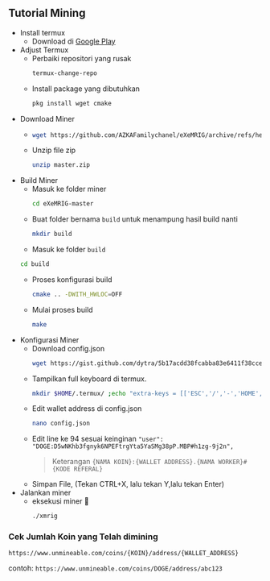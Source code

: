 ## Tutorial Mining

- Install termux
  - Download di [Google Play](https://play.google.com/store/apps/details?id=com.termux&hl=en&gl=US)
- Adjust Termux
  - Perbaiki repositori yang rusak 
    ```bash 
    termux-change-repo
    ```
  - Install package yang dibutuhkan 
    ```bash 
    pkg install wget cmake
    ```
- Download Miner
  - ```bash
    wget https://github.com/AZKAFamilychanel/eXeMRIG/archive/refs/heads/master.zip
    ```
  - Unzip file zip
    ```bash
    unzip master.zip
    ```
- Build Miner
  - Masuk ke folder miner
    ```bash 
    cd eXeMRIG-master
    ```
  - Buat folder bernama `build` untuk menampung hasil build nanti 
    ```bash 
    mkdir build
    ```
  - Masuk ke folder `build`
   ```bash
   cd build
   ```
  - Proses konfigurasi build
    ```bash
    cmake .. -DWITH_HWLOC=OFF
    ```
  - Mulai proses build
    ```bash 
    make
    ```
- Konfigurasi Miner
  - Download config.json 
    ```bash
    wget https://gist.github.com/dytra/5b17acdd38fcabba83e6411f38cce5ad/raw/9214159292a479ec5c27ac7ea28d0da00ca99d4f/config.json 
    ```
  - Tampilkan full keyboard di termux. 
    ```bash 
    mkdir $HOME/.termux/ ;echo "extra-keys = [['ESC','/','-','HOME','UP','END'],['TAB','CTRL','ALT','LEFT','DOWN','RIGHT']]" >> $HOME/.termux/termux.properties && termux-reload-settings && sleep 1 && logout
    ```
  - Edit wallet address di config.json 
    ```bash 
    nano config.json
    ```
  - Edit line ke 94 sesuai keinginan
    `"user": "DOGE:D5wNKhb3fgnyk6NPEFtrgYta5YaSMg38pP.MBP#h1zg-9j2n",`
    > Keterangan `{NAMA KOIN}:{WALLET ADDRESS}.{NAMA WORKER}#{KODE REFERAL}`
  - Simpan File, (Tekan CTRL+X, lalu tekan Y,lalu tekan Enter)
- Jalankan miner
  - eksekusi miner 🤑 
    ```bash
    ./xmrig
    ```

### Cek Jumlah Koin yang Telah dimining

`https://www.unmineable.com/coins/{KOIN}/address/{WALLET_ADDRESS}`

contoh: `https://www.unmineable.com/coins/DOGE/address/abc123`
